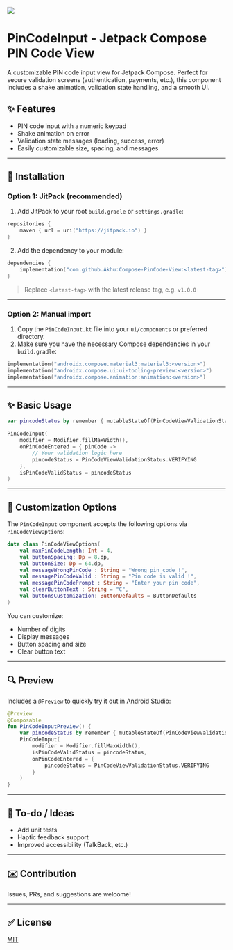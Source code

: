 [![](https://jitpack.io/v/Akhu/Compose-PinCode-View.svg)](https://jitpack.io/#Akhu/Compose-PinCode-View)

# PinCodeInput - Jetpack Compose PIN Code View

A customizable PIN code input view for Jetpack Compose. Perfect for secure validation screens (authentication, payments, etc.), this component includes a shake animation, validation state handling, and a smooth UI.

## ✨ Features
- PIN code input with a numeric keypad
- Shake animation on error
- Validation state messages (loading, success, error)
- Easily customizable size, spacing, and messages

---

## 🚀 Installation

### Option 1: JitPack (recommended)

1. Add JitPack to your root `build.gradle` or `settings.gradle`:

```kotlin
repositories {
    maven { url = uri("https://jitpack.io") }
}
```

2. Add the dependency to your module:

```kotlin
dependencies {
    implementation("com.github.Akhu:Compose-PinCode-View:<latest-tag>")
}
```

> Replace `<latest-tag>` with the latest release tag, e.g. `v1.0.0`

---

### Option 2: Manual import

1. Copy the `PinCodeInput.kt` file into your `ui/components` or preferred directory.
2. Make sure you have the necessary Compose dependencies in your `build.gradle`:

```kotlin
implementation("androidx.compose.material3:material3:<version>")
implementation("androidx.compose.ui:ui-tooling-preview:<version>")
implementation("androidx.compose.animation:animation:<version>")
```

---

## ✨ Basic Usage

```kotlin
var pincodeStatus by remember { mutableStateOf(PinCodeViewValidationStatus.IDLE) }

PinCodeInput(
    modifier = Modifier.fillMaxWidth(),
    onPinCodeEntered = { pinCode ->
        // Your validation logic here
        pincodeStatus = PinCodeViewValidationStatus.VERIFYING
    },
    isPinCodeValidStatus = pincodeStatus
)
```

---

## 🔧 Customization Options

The `PinCodeInput` component accepts the following options via `PinCodeViewOptions`:

```kotlin
data class PinCodeViewOptions(
    val maxPinCodeLength: Int = 4,
    val buttonSpacing: Dp = 8.dp,
    val buttonSize: Dp = 64.dp,
    val messageWrongPinCode : String = "Wrong pin code !",
    val messagePinCodeValid : String = "Pin code is valid !",
    val messagePinCodePrompt : String = "Enter your pin code",
    val clearButtonText : String = "C",
    val buttonsCustomization: ButtonDefaults = ButtonDefaults
)
```

You can customize:
- Number of digits
- Display messages
- Button spacing and size
- Clear button text

---

## 🔍 Preview

Includes a `@Preview` to quickly try it out in Android Studio:

```kotlin
@Preview
@Composable
fun PinCodeInputPreview() {
    var pincodeStatus by remember { mutableStateOf(PinCodeViewValidationStatus.IDLE) }
    PinCodeInput(
        modifier = Modifier.fillMaxWidth(),
        isPinCodeValidStatus = pincodeStatus,
        onPinCodeEntered = {
            pincodeStatus = PinCodeViewValidationStatus.VERIFYING
        }
    )
}
```

---

## 🌟 To-do / Ideas
- Add unit tests
- Haptic feedback support
- Improved accessibility (TalkBack, etc.)

---

## ✉️ Contribution
Issues, PRs, and suggestions are welcome!

---

## ✅ License
[MIT](LICENSE)

